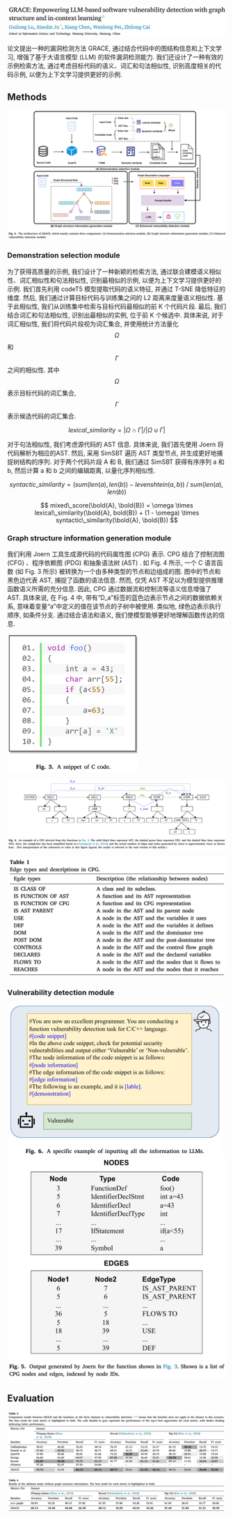 ![image-20250711115459354](assets/image-20250711115459354.png)

论文提出一种的漏洞检测方法 GRACE, 通过结合代码中的图结构信息和上下文学习, 增强了基于大语言模型 (LLM) 的软件漏洞检测能力. 我们还设计了一种有效的示例检索方法, 通过考虑目标代码的语义、词汇和句法相似性, 识别高度相关的代码示例, 以便为上下文学习提供更好的示例. 



## Methods

![image-20250711120646666](assets/image-20250711120646666.png)



### Demonstration selection module

为了获得高质量的示例, 我们设计了一种新颖的检索方法, 通过联合建模语义相似性、词汇相似性和句法相似性, 识别最相似的示例, 以便为上下文学习提供更好的示例. 我们首先利用 codeT5 模型提取代码的语义特征, 并通过 T-SNE 降低特征的维度. 然后, 我们通过计算目标代码与训练集之间的 L2 距离来度量语义相似性. 基于此相似性, 我们从训练集中检索与目标代码最相似的前 K 个代码片段. 最后, 我们结合词汇和句法相似性, 识别出最相似的实例, 位于前 K 个候选中. 具体来说, 对于词汇相似性, 我们将代码片段视为词汇集合, 并使用统计方法量化 $$\Omega$$ 和 $$\Gamma$$ 之间的相似性. 其中 $$\Omega$$ 表示目标代码的词汇集合, $$\Gamma$$ 表示候选代码的词汇集合. 


$$
lexical\_similarity = |\Omega \cap \Gamma| / |\Omega \cup \Gamma|
$$


对于句法相似性, 我们考虑源代码的 AST 信息. 具体来说, 我们首先使用 Joern 将代码解析为相应的AST. 然后, 采用 SimSBT 遍历 AST 类型节点, 并生成更好地捕捉树结构的序列. 对于两个代码片段 A 和 B, 我们通过 SimSBT 获得有序序列 a 和 b, 然后计算 a 和 b 之间的编辑距离, 以量化序列相似性. 


$$
syntactic\_similarity = (sum(len(a), len(b)) - levenshtein(a, b))\ /\ sum(len(a), len(b))
$$

$$
mixed\_score(\bold{A}, \bold{B}) = \omega \times lexical\_similarity(\bold{A}, bold{B}) + (1 - \omega) \times syntactic\_similarity(\bold{A}, \bold{B})
$$


### Graph structure information generation module

我们利用 Joern 工具生成源代码的代码属性图 (CPG) 表示. CPG 结合了控制流图 (CFG) 、程序依赖图 (PDG) 和抽象语法树 (AST) . 如 Fig. 4 所示, 一个 C 语言函数 (如 Fig. 3 所示) 被转换为一个由多种类型的节点和边组成的图. 图中的节点和黑色边代表 AST, 捕捉了函数的语法信息. 然而, 仅凭 AST 不足以为模型提供推理函数语义所需的充分信息. 因此, CPG 通过数据流和控制流等语义信息增强了 AST. 具体来说, 在 Fig. 4 中, 带有“D_a”标签的蓝色边表示节点之间的数据依赖关系, 意味着变量“a”中定义的值在该节点的子树中被使用. 类似地, 绿色边表示执行顺序, 如条件分支. 通过结合语法和语义, 我们使模型能够更好地理解函数传达的信息. 

<img src="assets/image-20250711131925036.png" alt="image-20250711131925036" style="zoom:50%;" />

![image-20250711132025543](assets/image-20250711132025543.png)

<img src="assets/image-20250711132418369.png" alt="image-20250711132418369" style="zoom:67%;" />



### Vulnerability detection module

<img src="assets/image-20250711132952773.png" alt="image-20250711132952773" style="zoom:50%;" />

<img src="assets/image-20250711132911836.png" alt="image-20250711132911836" style="zoom:50%;" />







## Evaluation

![image-20250711121740743](assets/image-20250711121740743.png)



